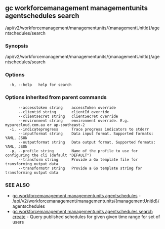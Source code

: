 ## gc workforcemanagement managementunits agentschedules search

/api/v2/workforcemanagement/managementunits/{managementUnitId}/agentschedules/search

### Synopsis

/api/v2/workforcemanagement/managementunits/{managementUnitId}/agentschedules/search

### Options

```
  -h, --help   help for search
```

### Options inherited from parent commands

```
      --accesstoken string    accessToken override
      --clientid string       clientId override
      --clientsecret string   clientSecret override
      --environment string    environment override. E.g. mypurecloud.com.au or ap-southeast-2
  -i, --indicateprogress      Trace progress indicators to stderr
      --inputformat string    Data input format. Supported formats: YAML, JSON
      --outputformat string   Data output format. Supported formats: YAML, JSON
  -p, --profile string        Name of the profile to use for configuring the cli (default "DEFAULT")
      --transform string      Provide a Go template file for transforming output data
      --transformstr string   Provide a Go template string for transforming output data
```

### SEE ALSO

* [gc workforcemanagement managementunits agentschedules](gc_workforcemanagement_managementunits_agentschedules.html)	 - /api/v2/workforcemanagement/managementunits/{managementUnitId}/agentschedules
* [gc workforcemanagement managementunits agentschedules search create](gc_workforcemanagement_managementunits_agentschedules_search_create.html)	 - Query published schedules for given given time range for set of users


